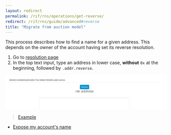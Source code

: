 ```yaml
---
layout: redirect
permalink: /rif/rns/operations/get-reverse/
redirect: /rif/rns/guide/advanced#reverse
title: "Migrate from auction model"
---
```



This process describes how to find a name for a given address. This depends on the owner of the account having set its reverse resolution.

1. Go to [resolution page](https://manager.rns.rifos.org/resolve)
2. In the top text input, type an address in lower case, **without** `0x` at the beginning, followed by `.addr.reverse`.

![get reverse](/assets/img/rns/get-reverse-manager.png)

> [Example](https://manager.rns.rifos.org/resolve?name=2824b21e348d520a50cddfa77ba158822160dd94.addr.reverse)

- [Expose my account's name](../set-reverse)
